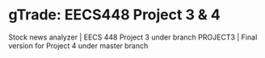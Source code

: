 # gTrade: EECS448 Project 3 & 4
Stock news analyzer | 
EECS 448 Project 3 under branch PROJECT3 | 
Final version for Project 4 under master branch
